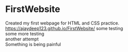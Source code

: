 # FirstWebsite
Created my first webpage for HTML and CSS practice.
https://ajaydeep123.github.io/FirstWebsite/
some testing <br>
some more testing </br>
another attempt </br>
Something is being painful

